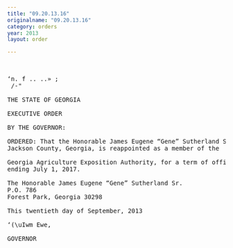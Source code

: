 ```yaml
---
title: "09.20.13.16"
originalname: "09.20.13.16"
category: orders
year: 2013
layout: order

---
```

<pre>
 

‘n. f .. ..» ;
 /-"

THE STATE OF GEORGIA

EXECUTIVE ORDER

BY THE GOVERNOR:

ORDERED: That the Honorable James Eugene “Gene” Sutherland Sr., of
Jackson County, Georgia, is reappointed as a member of the

Georgia Agriculture Exposition Authority, for a term of office
ending July 1, 2017.

The Honorable James Eugene “Gene” Sutherland Sr.
P.O. 786
Forest Park, Georgia 30298

This twentieth day of September, 2013

‘(\uIwm Ewe,

GOVERNOR

</pre>
